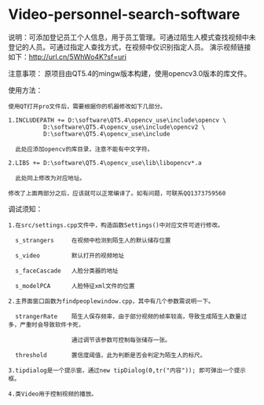 # Video-personnel-search-software
说明：可添加登记员工个人信息，用于员工管理。可通过陌生人模式查找视频中未登记的人员。可通过指定人查找方式，在视频中仅识别指定人员。 
     演示视频链接如下：http://url.cn/5WhWo4K?sf=uri 
     
注意事项： 
    原项目由QT5.4的mingw版本构建，使用opencv3.0版本的库文件。 
    
使用方法： 

    使用QT打开pro文件后，需要根据你的机器修改如下几部分。 
    
    1.INCLUDEPATH += D:\software\QT5.4\opencv_use\include\opencv \ 
              D:\software\QT5.4\opencv_use\include\opencv2 \ 
              D:\software\QT5.4\opencv_use\include 
              
      此处应添加opencv的库目录，注意不能有中文字符。 
      
    2.LIBS += D:\software\QT5.4\opencv_use\lib\libopencv*.a 
    
      此处同上修改为对应地址。 
      
    修改了上面两部分之后，应该就可以正常编译了。如有问题，可联系QQ1373759560 
     
调试须知： 

    1.在src/settings.cpp文件中，构造函数Settings()中对应文件可进行修改。 
    
      s_strangers     在视频中检测到陌生人的默认储存位置 
      
      s_video         默认打开的视频地址 
      
      s_faceCascade   人脸分类器的地址 
      
      s_modelPCA      人脸特征xml文件的位置 
      
    2.主界面窗口函数为findpeoplewindow.cpp，其中有几个参数需说明一下。 
    
      strangerRate    陌生人保存频率，由于部分视频的帧率较高，导致生成陌生人数量过多，严重时会导致软件卡死，
      
                      通过调节该参数可控制每张储存一张。 
                      
      threshold       置信度阈值，此为判断是否会判定为陌生人的标尺。 
      
    3.tipdialog是一个提示窗，通过new tipDialog(0,tr("内容")); 即可弹出一个提示框。 
    
    4.类Video用于控制视频的播放。 
    
